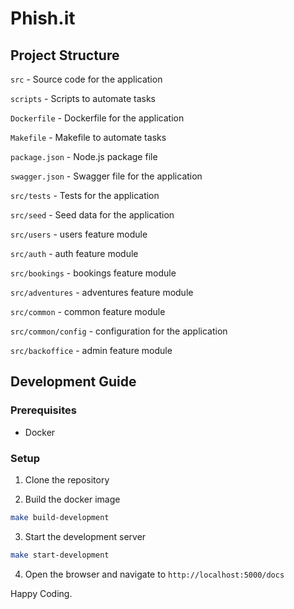 # Phish.it

## Project Structure

`src` - Source code for the application

`scripts` - Scripts to automate tasks

`Dockerfile` - Dockerfile for the application

`Makefile` - Makefile to automate tasks

`package.json` - Node.js package file

`swagger.json` - Swagger file for the application

`src/tests` - Tests for the application

`src/seed` - Seed data for the application

`src/users` - users feature module

`src/auth` - auth feature module

`src/bookings` - bookings feature module

`src/adventures` - adventures feature module

`src/common` - common feature module

`src/common/config` - configuration for the application

`src/backoffice` - admin feature module

## Development Guide

### Prerequisites

- Docker

### Setup

1. Clone the repository

2. Build the docker image

```bash
make build-development
```

3. Start the development server

```bash
make start-development
```

4. Open the browser and navigate to `http://localhost:5000/docs`

Happy Coding.

